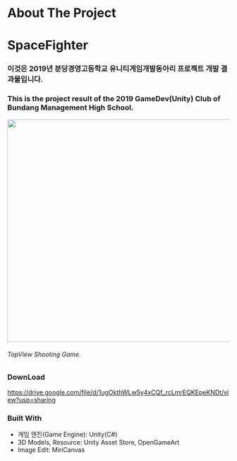 # About The Project
# SpaceFighter
### 이것은 2019년 분당경영고등학교 유니티게임개발동아리 프로젝트 개발 결과물입니다.
### This is the project result of the 2019 GameDev(Unity) Club of Bundang Management High School.
<img src="https://user-images.githubusercontent.com/48686444/86331878-a816e880-bc84-11ea-843d-de45bb8505e0.png" width="820x" height="504px"></img>  
###### TopView Shooting Game.

### DownLoad
https://drive.google.com/file/d/1ugOkthWLw5y4xCQf_rcLmrEQKEpeKNDt/view?usp=sharing

### Built With
- 게임 엔진(Game Engine): Unity(C#)
- 3D Models, Resource: Unity Asset Store, OpenGameArt
- Image Edit: MiriCanvas
